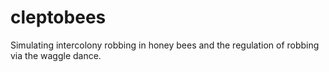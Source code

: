 # cleptobees

Simulating intercolony robbing in honey bees and the regulation of robbing via the waggle dance. 
